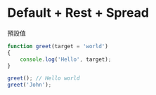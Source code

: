 # Default + Rest + Spread

預設值
```js
function greet(target = 'world')
{
    console.log('Hello', target);
}

greet(); // Hello world
greet('John');

```
